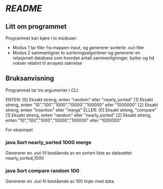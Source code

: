 #            ***README***
## Litt om programmet
Programmet kan kjøre i to moduser:
- Modus 1 tar filer fra mappen input, og genererer sorterte .out-filer
- Modus 2 sammenligner to sorteringsalgoritmer og genererer en relasjonell database som hvordan antall sammenligninger, bytter og tid vokser relativt til arrayets størrelse

## Bruksanvisning
Programmet tar tre argumenter i CLI.

ENTEN:
[0] Eksakt streng, enten "random" eller "nearly_sorted"
[1] Eksakt streng, enten "10","100","1000","10000","100000" eller "1000000"
[2] Eksakt streng, enten "insertion" eller "merge"
ELLER:
[0] Eksakt streng, "compare"
[1] Eksakt streng, enten "random" eller "nearly_sorted"
[2] Eksakt streng, enten "10","100","1000","10000","100000" eller "1000000"

For eksempel
### java Sort nearly_sorted 1000 merge
Genererer en .out-fil bestående av en sortert liste av datasettet nearly_sorted_1000
### java Sort compare random 100
Genererer en .out-fil bestående av 100 linjer med data.
